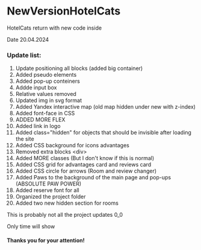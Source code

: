 # NewVersionHotelCats
<p>HotelCats return with new code inside</p>
<p>Date 20.04.2024</p>
<h3>Update list:</h3>
<ol>
<li>Update positioning all blocks (added big container)</li>
<li>Added pseudo elements</li>
<li>Added pop-up conteiners</li>
<li>Addde input box</li>
<li>Relative values removed</li>
<li>Updated img in svg format</li>
<li>Added Yandex interactive map (old map hidden under new with z-index)</li>
<li>Added font-face in CSS</li>
<li>ADDED MORE FLEX</li>
<li>Added link in logo</li>
<li>Added class="hidden" for objects that should be invisible after loading the site</li>
<li>Added CSS background for icons advantages</li>
<li>Removed extra blocks &lt;div&gt; </li>
<li>Added MORE classes (But I don't know if this is normal)</li>
<li>Added CSS grid for advantages card and reviews card </li>
<li>Added CSS circle for arrows (Room and review changer)</li>
<li>Added Paws to the background of the main page and pop-ups (ABSOLUTE PAW POWER)</li>
<li>Added reserve font for all</li>
<li>Organized the project folder </li>
<li>Added two new hidden section for rooms</li>
</ol>
<p>This is probably not all the project updates 0_0</p>
<p>Only time will show</p>
<h4>Thanks you for your attention!</h4>
